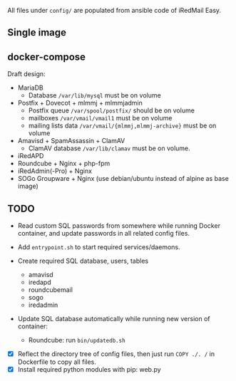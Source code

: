 All files under `config/` are populated from ansible code of iRedMail Easy.

## Single image

## docker-compose

Draft design:

- MariaDB
    - Database `/var/lib/mysql` must be on volume
- Postfix + Dovecot + mlmmj + mlmmjadmin
    - Postfix queue `/var/spool/postfix/` should be on volume
    - mailboxes `/var/vmail/vmail1` must be on volume
    - mailing lists data `/var/vmail/{mlmmj,mlmmj-archive}` must be on volume
- Amavisd + SpamAssassin + ClamAV
    - ClamAV database `/var/lib/clamav` must be on volume.
- iRedAPD
- Roundcube + Nginx + php-fpm
- iRedAdmin(-Pro) + Nginx
- SOGo Groupware + Nginx (use debian/ubuntu instead of alpine as base image)

## TODO

- Read custom SQL passwords from somewhere while running Docker container, and
  update passwords in all related config files.
- Add `entrypoint.sh` to start required services/daemons.

- Create required SQL database, users, tables
    - amavisd
    - iredapd
    - roundcubemail
    - sogo
    - iredadmin

- Update SQL database automatically while running new version of container:
    - Roundcube: run `bin/updatedb.sh`

- [x] Reflect the directory tree of config files, then just run `COPY ./. /` in Dockerfile to copy all files.
- [x] Install required python modules with pip: web.py
